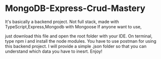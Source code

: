 # MongoDB-Express-Crud-Mastery

It's basically a backend project. Not full stack, made with TypeScript,Express,Mongodb with Mongoose
If anyone want to use,

just download this file and open the root folder with your IDE. On terminal, type npm i and install the node modules.
You have to use postman for using this backend project. I will provide a simple .json folder so that you can understand which data you have to inesrt.
Enjoy!
